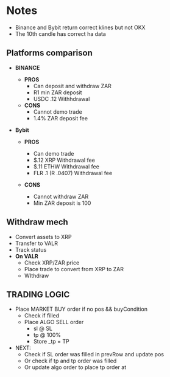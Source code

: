 # Notes

- Binance and Bybit return correct klines but not OKX
- The 10th candle has correct ha data

## Platforms comparison

- **BINANCE**
    - **PROS**
        - Can deposit and withdraw ZAR
        - R1 min ZAR deposit
        - USDC .12 Withhdrawal
    - **CONS**
        - Cannot demo trade
        - 1.4% ZAR deposit fee

- **Bybit**
    - **PROS**
        - Can demo trade
        - $.12 XRP Withdrawal fee
        - $.11 ETHW Withdrawal fee
        - FLR .1 (R .0407) Withdrawal fee
 
    - **CONS**
        - Cannot withdraw ZAR
        - Min ZAR deposit is 100
    
## Withdraw mech

- Convert assets to XRP
- Transfer to VALR
- Track status
- **On VALR**
    - Check XRP/ZAR price
    - Place trade to convert from XRP to ZAR
    - WIthdraw

## TRADING LOGIC

- Place MARKET BUY order if no pos && buyCondition
    - Check if filled
    - Place ALGO SELL order
        - sl @ SL
        - tp @ 100%
        - Store _tp = TP
- NEXT: 
    - Check if SL order was filled in prevRow and update pos
    - Or check if tp and tp order was filled
    - Or update algo order to place tp order at 